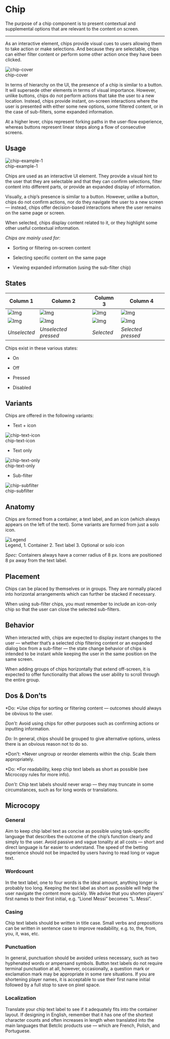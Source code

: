 
# Chip

The purpose of a chip component is to present contextual and supplemental options that are relevant to the content on screen. 

---

As an interactive element, chips provide visual cues to users allowing them to take action or make selections. And because they are selectable, chips can either filter content or perform some other action once they have been clicked.

  
![chip-cover](https://studio-assets.supernova.io/design-systems/27883/9721f00c-9a3f-4d31-b1ca-553904577884.png)  
chip-cover  


In terms of hierarchy on the UI, the presence of a chip is similar to a button. It will supersede other elements in terms of visual importance. However, unlike buttons, chips do not perform actions that take the user to a new location. Instead, chips provide instant, on-screen interactions where the user is presented with either some new options, some filtered content, or in the case of sub-filters, some expanded information.

At a higher lever, chips represent forking paths in the user-flow experience, whereas buttons represent linear steps along a flow of consecutive screens.

## Usage

  
![chip-example-1](https://studio-assets.supernova.io/design-systems/27883/09ef78aa-6159-41c7-9ced-1fd4020a67e8.png)  
chip-example-1  


Chips are used as an interactive UI element. They provide a visual hint to the user that they are selectable and that they can confirm selections, filter content into different parts, or provide an expanded display of information.

Visually, a chip’s presence is similar to a button. However, unlike a button, chips do not confirm actions, nor do they navigate the user to a new screen — instead, chips offer decision-based interactions where the user remains on the same page or screen.

When selected, chips display content related to it, or they highlight some other useful contextual information.

*Chips are mainly used for:*

- Sorting or filtering on-screen content

- Selecting specific content on the same page

- Viewing expanded information (using the sub-filter chip)

## States

  
| Column 1 | Column 2 | Column 3 | Column 4 |  
| --- | --- | --- | --- |  
| ![Img](https://studio-assets.supernova.io/design-systems/27883/1902664f-d4a7-4c4e-8911-999c36386029.png) | ![Img](https://studio-assets.supernova.io/design-systems/27883/adc3847e-4856-40e0-9602-55564857ea61.png) | ![Img](https://studio-assets.supernova.io/design-systems/27883/7e651701-2a8f-4105-b8c4-dfbec2c4bfe2.png) | ![Img](https://studio-assets.supernova.io/design-systems/27883/273cdd40-86e1-425c-9eee-4c83e6173aa9.png) |  
| ![Img](https://studio-assets.supernova.io/design-systems/27883/11fc7be1-a1ea-47f5-8396-0d70504a8bda.png) | ![Img](https://studio-assets.supernova.io/design-systems/27883/544638e1-3c39-44a4-8292-e03516281a23.png) | ![Img](https://studio-assets.supernova.io/design-systems/27883/00ca1ae8-c4e2-41dc-bd9c-7f1ab42d62d3.png) | ![Img](https://studio-assets.supernova.io/design-systems/27883/54037c38-77a8-4d38-8a41-8727eafbeffa.png) |  
| *Unselected* | *Unselected pressed* | *Selected* | *Selected pressed* |  


Chips exist in these various states:

- On

- Off

- Pressed

- Disabled

## Variants

Chips are offered in the following variants:

- Text + icon

  
![chip-text-icon](https://studio-assets.supernova.io/design-systems/27883/fca6509c-5fd7-40a1-84f9-88f6e23480d8.png)  
chip-text-icon  


- Text only

  
![chip-text-only](https://studio-assets.supernova.io/design-systems/27883/88e56718-da54-40f2-a5ce-fa719db98ff5.png)  
chip-text-only  


- Sub-filter

  
![chip-subfilter](https://studio-assets.supernova.io/design-systems/27883/92784cff-1f37-4bd7-85bf-bdc7d64c4c89.png)  
chip-subfilter  


## Anatomy

Chips are formed from a container, a text label, and an icon (which always appears on the left of the text). Some variants are formed from just a solo icon.

  
![Legend](https://studio-assets.supernova.io/design-systems/27883/106671d9-fb56-4f0c-9068-e64f56101795.png)  
Legend, 1. Container
2. Text label
3. Optional or solo icon  
  


*Spec:* Containers always have a corner radius of 8 px. Icons are positioned 8 px away from the text label.

## Placement

Chips can be placed by themselves or in groups. They are normally placed into horizontal arrangements which can further be stacked if necessary.

When using sub-filter chips, you must remember to include an icon-only chip so that the user can close the selected sub-filters.

## Behavior

When interacted with, chips are expected to display instant changes to the user — whether that’s a selected chip filtering content or an expanded dialog box from a sub-filter — the state change behavior of chips is intended to be instant while keeping the user in the same position on the same screen.

When adding groups of chips horizontally that extend off-screen, it is expected to offer functionality that allows the user ability to scroll through the entire group.

## Dos & Don’ts

*Do: *Use chips for sorting or filtering content — outcomes should always be obvious to the user.

*Don’t:* Avoid using chips for other purposes such as confirming actions or inputting information.

*Do:* In general, chips should be grouped to give alternative options, unless there is an obvious reason not to do so.

*Don’t: *Never ungroup or reorder elements within the chip. Scale them appropriately.

*Do: *For readability, keep chip text labels as short as possible (see Microcopy rules for more info).

*Don’t:* Chip text labels should never wrap — they may truncate in some circumstances, such as for long words or translations.

## Microcopy

### General

Aim to keep chip label text as concise as possible using task-specific language that describes the outcome of the chip’s function clearly and simply to the user. Avoid passive and vague tonality at all costs — short and direct language is far easier to understand. The speed of the betting experience should not be impacted by users having to read long or vague text.

### Wordcount

In the text label, one to four words is the ideal amount, anything longer is probably too long. Keeping the text label as short as possible will help the user navigate the content more quickly. We advise that you shorten players’ first names to their first initial, e.g. “Lionel Messi” becomes “L. Messi”.

### Casing

Chip text labels should be written in title case. Small verbs and prepositions can be written in sentence case to improve readability, e.g. to, the, from, you, it, was, etc.

### Punctuation

In general, punctuation should be avoided unless necessary, such as two hyphenated words or ampersand symbols. Button text labels do not require terminal punctuation at all, however, occasionally, a question mark or exclamation mark may be appropriate in some rare situations. If you are shortening player names, it is acceptable to use their first name initial followed by a full stop to save on pixel space.

### Localization

Translate your chip text label to see if it adequately fits into the container layout. If designing in English, remember that it has one of the shortest character counts and often increases in length when translated into the main languages that Betclic products use — which are French, Polish, and Portuguese.